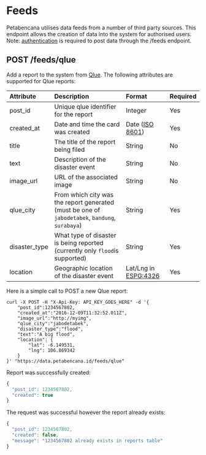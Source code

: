 # Feeds

Petabencana utilises data feeds from a number of third party sources. This endpoint allows the creation of data into the system for authorised users. Note: [authentication](https://docs.petabencana.id/general/authentication.html) is required to post data through the /feeds endpoint.

## POST /feeds/qlue

Add a report to the system from [Qlue](http://www.qlue.co.id/). The following attributes are supported for Qlue reports:

| Attribute | Description | Format | Required |
| :--- | :--- | :--- | :--- |
| post\_id | Unique qlue identifier for the report | Integer | Yes |
| created\_at | Date and time the card was created | Date \([ISO 8601](http://www.iso.org/iso/home/standards/iso8601.htm)\) | Yes |
| title | The title of the report being filed | String | No |
| text | Description of the disaster event | String | No |
| image\_url | URL of the associated image | String | No |
| qlue\_city | From which city was the report generated \(must be one of `jabodetabek`, `bandung`, `surabaya`\) | String | Yes |
| disaster\_type | What type of disaster is being reported \(currently only `flood`is supported\) | String | Yes |
| location | Geographic location of the disaster event | Lat/Lng in [ESPG:4326](http://spatialreference.org/ref/epsg/wgs-84/) | Yes |

Here is a simple call to POST a new Qlue report:

```text
curl -X POST -H "X-Api-Key: API_KEY_GOES_HERE" -d '{
    "post_id":1234567802,
    "created_at":"2016-12-09T11:32:52.011Z",
    "image_url":"http://myimg",
    "qlue_city":"jabodetabek",
    "disaster_type":"flood",
    "text":"A big flood",
    "location": {
        "lat": -6.149531,
        "lng": 106.869342
    }
}' "https://data.petabencana.id/feeds/qlue"
```

Report was successfully created:

```javascript
{
  "post_id": 1234567802,
  "created": true
}
```

The request was successful however the report already exists:

```javascript
{
  "post_id": 1234567802,
  "created": false,
  "message": "1234567802 already exists in reports table"
}
```

